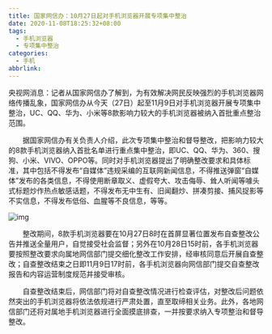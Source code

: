 ```yaml
---
title: 国家网信办：10月27日起对手机浏览器开展专项集中整治
date: 2020-11-08T18:25:32+08:00
tags:
  - 手机浏览器
  - 专项集中整治
categories:
  - 手机
abbrlink:
---
```


央视网消息：记者从国家网信办了解到，为有效解决网民反映强烈的手机浏览器网络传播乱象，国家网信办从今天（27日）起至11月9日对手机浏览器开展专项集中整治，UC、QQ、华为、小米等8款影响力较大的手机浏览器被纳入首批重点整治范围。

　　据国家网信办有关负责人介绍，此次专项集中整治和督导整改，把影响力较大的8款手机浏览器纳入首批名单进行重点集中整治，即UC、QQ、华为、360、搜狗、小米、VIVO、OPPO等。同时对手机浏览器提出了明确整改要求和具体标准，其中包括不得发布“自媒体”违规采编的互联网新闻信息，不得推送弹窗“自媒体”发布的各类信息，不得使用断章取义、虚假夸大、攻击侮辱、耸人听闻等噱头式标题炒作热点敏感话题，不得发布无中生有、旧闻翻炒、拼凑剪接、捕风捉影等不实信息，不得发布低俗、血腥等不良信息，等等。

![img](https://cdn.jsdelivr.net/gh/yakeing/Documentation@main/Hexo/images/4196-kcaeqzx4635556.jpg)

　　整改期间，8款手机浏览器要在10月27日8时在首屏显著位置发布自查整改公告并推送全量用户，自觉接受社会监督；另外在10月28日15时前，各手机浏览器要按照整改要求向属地网信部门提交细化整改工作安排，经审核同意后开展自查整改；自查整改结束之日即11月9日17时前，各手机浏览器向网信部门提交自查整改报告和内容运营制度规范并接受审核。

　　自查整改结束后，网信部门将对自查整改情况进行检查评估，对整改后问题依然突出的手机浏览器将依法依规进行严肃处置，直至取缔相关业务。此外，各地网信部门还将对属地手机浏览器进行全面摸底排查，一并按要求纳入专项整治和督导整改。